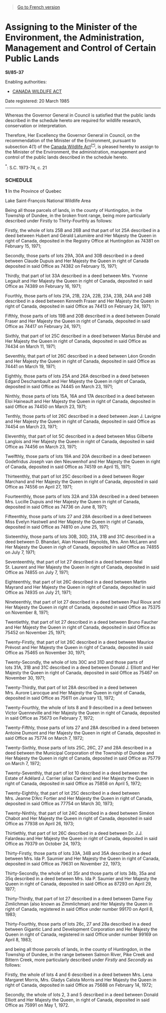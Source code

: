 > [Go to French version](/fr/Règlements/Textes%20réglementaires/85/37.md)

# Assigning to the Minister of the Environment, the Administration, Management and Control of Certain Public Lands

**SI/85-37**

Enabling authorities: 
- [CANADA WILDLIFE ACT](/en/Acts/Revised%20Statutes%20of%20Canada/W/W-9.md)

Date registered: 20 March 1985

----------

Whereas the Governor General in Council is satisfied that the public lands described in the schedule hereto are required for wildlife research, conservation or interpretation.

Therefore, Her Excellency the Governor General in Council, on the recommendation of the Minister of the Environment, pursuant to subsection 4(1) of the [Canada Wildlife Act](/en/Acts/Revised%20Statutes%20of%20Canada/W/W-9.md)<sup><a href='#fn_1e'>[*]</a></sup>, is pleased hereby to assign to the Minister of the Environment, the administration, management and control of the public lands described in the schedule hereto.

<a name='fn_1e'><sup>*</sup></a>: S.C. 1973-74, c. 21<br />




### **SCHEDULE** 
**1** In the Province of Quebec

Lake Saint-François National Wildlife Area



Being all those parcels of lands, in the county of Huntingdon, in the Township of Dundee, in the broken front range, being more particularly described under Firstly to Thirty-Fourthly as follows:



Firstly, the whole of lots 25B and 26B and that part of lot 25A described in a deed between Hubert and Gérald Lalumière and Her Majesty the Queen in right of Canada, deposited in the Registry Office at Huntingdon as 74381 on February 15, 1971;



Secondly, those parts of lots 29A, 30A and 30B described in a deed between Claude Dupuis and Her Majesty the Queen in right of Canada deposited in said Office as 74382 on February 15, 1971;



Thirdly, that part of lot 33A described in a deed between Mrs. Yvonne Legault and Her Majesty the Queen in right of Canada, deposited in said Office as 74389 on February 16, 1971;



Fourthly, those parts of lots 21A, 21B, 22A, 22B, 23A, 23B, 24A and 24B described in a deed between Kenneth Fraser and Her Majesty the Queen in right of Canada, deposited in said Office as 74413 on February 24, 1971;



Fifthly, those parts of lots 19B and 20B described in a deed between Donald Fraser and Her Majesty the Queen in right of Canada, deposited in said Office as 74417 on February 24, 1971;



Sixthly, that part of lot 25C described in a deed between Marius Bérubé and Her Majesty the Queen in right of Canada, deposited in said Office as 74434 on March 11, 1971;



Seventhly, that part of lot 26C described in a deed between Léon Grondin and Her Majesty the Queen in right of Canada, deposited in said Office as 74441 on March 19, 1971;



Eighthly, those parts of lots 25A and 26A described in a deed between Edgard Deschambault and Her Majesty the Queen in right of Canada, deposited in said Office as 74445 on March 23, 1971;



Ninthly, those parts of lots 15A, 16A and 17A described in a deed between Eloi Haineault and Her Majesty the Queen in right of Canada, deposited in said Office as 74450 on March 23, 1971;



Tenthly, those parts of lot 26C described in a deed between Jean J. Lavigne and Her Majesty the Queen in right of Canada, deposited in said Office as 74454 on March 23, 1971;



Eleventhly, that part of lot 5C described in a deed between Miss Gilberte Langlois and Her Majesty the Queen in right of Canada, deposited in said Office as 74456 on March 23, 1971;



Twelfthly, those parts of lots 19A and 20A described in a deed between Godefridus Joseph van den Nieuwenhof and Her Majesty the Queen in right of Canada, deposited in said Office as 74519 on April 15, 1971;



Thirteenthly, that part of lot 25C described in a deed between Roger Marchand and Her Majesty the Queen in right of Canada, deposited in said Office as 74556 on April 27, 1971;



Fourteenthly, those parts of lots 32A and 33A described in a deed between Mrs. Lucille Dupuis and Her Majesty the Queen in right of Canada, deposited in said Office as 74736 on June 8, 1971;



Fifteenthly, those parts of lots 27 and 28A described in a deed between Miss Evelyn Hastwell and Her Majesty the Queen in right of Canada, deposited in said Office as 74810 on June 25, 1971;



Sixteenthly, those parts of lots 30B, 30D, 31A, 31B and 31C described in a deed between D. Bhandari, Alan Howard Reynolds, Mrs. Ann McLaren and Her Majesty the Queen in righ of Canada, deposited in said Office as 74855 on July 7, 1971;



Seventeenthly, that part of lot 27 described in a deed between Réal St. Laurent and Her Majesty the Queen in right of Canada, deposited in said Office as 74855 on July 7, 1971;



Eighteenthly, that part of lot 26C described in a deed between Martin Mayrand and Her Majesty the Queen in right of Canada, deposited in said Office as 74935 on July 21, 1971;



Nineteenthly, that part of lot 27 described in a deed between Paul Rioux and Her Majesty the Queen in right of Canada, deposited in said Office as 75375 on November 8, 1971;



Twentiethly, that part of lot 27 described in a deed between Bruno Faucher and Her Majesty the Queen in right of Canada, deposited in said Office as 75452 on November 25, 1971;



Twenty-Firstly, that part of lot 26C described in a deed between Maurice Prévost and Her Majesty the Queen in right of Canada, deposited in said Office as 75465 on November 30, 1971;



Twenty-Secondly, the whole of lots 30C and 31D and those parts of lots 31A, 31B and 31C described in a deed between Donald J. Elliott and Her Majesty the Queen in right of Canada, deposited in said Office as 75467 on November 30, 1971;



Twenty-Thirdly, that part of lot 28A described in a deed between Mrs. Aurore Larocque and Her Majesty the Queen in right of Canada, deposited in said Office as 75611 on January 13, 1972;



Twenty-Fourthly, the whole of lots 8 and 9 described in a deed between Victor Quenneville and Her Majesty the Queen in right of Canada, deposited in said Office as 75673 on February 7, 1972;



Twenty-Fifthly, those parts of lots 27 and 28A described in a deed between Antoine Dumont and Her Majesty the Queen in right of Canada, deposited in said Office as 75774 on March 7, 1972;



Twenty-Sixthly, those parts of lots 25C, 26C, 27 and 28A described in a deed between the Municipal Corporation of the Township of Dundee and Her Majesty the Queen in right of Canada, deposited in said Office as 75779 on March 7, 1972;



Twenty-Seventhly, that part of lot 10 described in a deed between the Estate of Adélard J. Carrier (alias Carrière) and Her Majesty the Queen in right of Canada, deposited in said Office as 75858 on April 5, 1972;



Twenty-Eighthly, that part of lot 25C described in a deed between Mrs. Jeanne D’Arc Fortier and Her Majesty the Queen in right of Canada, deposited in said Office as 77754 on March 30, 1973;



Twenty-Ninthly, that part of lot 24C described in a deed between Siméon Chabot and Her Majesty the Queen in right of Canada, deposited in said Office as 77938 on April 26, 1973;



Thirtiethly, that part of lot 26C described in a deed between Dr. J.J. Falardeau and Her Majesty the Queen in right of Canada, deposited in said Office as 79379 on October 24, 1973;



Thirty-Firstly, those parts of lots 33A, 34B and 35A described in a deed between Mrs. Ida P. Saumier and Her Majesty the Queen in right of Canada, deposited in said Office as 79631 on November 22, 1973;



Thirty-Secondly, the whole of lot 35r and those parts of lots 34b, 35a and 35q described in a deed between Mrs. Ida P. Saumier and Her Majesty the Queen in right of Canada, deposited in said Office as 87293 on April 29, 1977;



Thirty-Thirdly, that part of lot 27 described in a deed between Dame Fay Zimlichman (also known as Zimmlichman) and Her Majesty the Queen in right of Canada, registered in said Office under number 99170 on April 8, 1983;



Thirty-Fourthly, those parts of lots 26c, 27 and 28a described in a deed between Gigantic Land and Development Corporation and Her Majesty the Queen in right of Canada, registered in said Office under number 99169 on April 8, 1983;



and being all those parcels of lands, in the county of Huntingdon, in the Township of Dundee, in the range between Salmon River, Pike Creek and Bittern Creek, more particularly described under *Firstly* and *Secondly* as follows:



Firstly, the whole of lots 4 and 6 described in a deed between Mrs. Lena Margaret Morris, Mrs. Gladys Calista Morris and Her Majesty the Queen in right of Canada, deposited in said Office as 75688 on February 14, 1972;



Secondly, the whole of lots 2, 3 and 5 described in a deed between Donald Elliott and Her Majesty the Queen, in right of Canada, deposited in said Office as 75991 on May 1, 1972.





